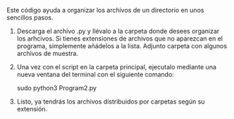 Este código ayuda a organizar los archivos de un directorio en unos sencillos pasos.

1. Descarga el archivo .py y llévalo a la carpeta donde desees organizar los arhcivos. 
	Si tienes extensiones de archivos que no aparezcan en el programa, simplemente añádelos a la lista.
	Adjunto carpeta con algunos archivos de muestra.
	
2. Una vez con el script en la carpeta principal, ejecutalo mediante una nueva ventana del terminal con el siguiente comando:

	sudo python3 Program2.py
	
3. Listo, ya tendrás los archivos distribuidos por carpetas según su extensión.
